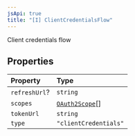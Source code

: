 ```yaml
---
jsApi: true
title: "[I] ClientCredentialsFlow"
---
```


Client credentials flow

## Properties

| Property      | Type                                        |
| :------------ | :------------------------------------------ |
| `refreshUrl`? | `string`                                    |
| `scopes`      | [`OAuth2Scope`](Interface.OAuth2Scope.md)[] |
| `tokenUrl`    | `string`                                    |
| `type`        | `"clientCredentials"`                       |
